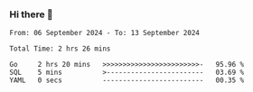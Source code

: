 ### Hi there 👋

<!--
**zhumeme/zhumeme** is a ✨ _special_ ✨ repository because its `README.md` (this file) appears on your GitHub profile.

Here are some ideas to get you started:

- 🔭 I’m currently working on ...
- 🌱 I’m currently learning ...
- 👯 I’m looking to collaborate on ...
- 🤔 I’m looking for help with ...
- 💬 Ask me about ...
- 📫 How to reach me: ...
- 😄 Pronouns: ...
- ⚡ Fun fact: ...
-->

<!--START_SECTION:waka-->

```all_time
From: 06 September 2024 - To: 13 September 2024

Total Time: 2 hrs 26 mins

Go     2 hrs 20 mins   >>>>>>>>>>>>>>>>>>>>>>>>-   95.96 %
SQL    5 mins          >------------------------   03.69 %
YAML   0 secs          -------------------------   00.35 %
```

<!--END_SECTION:waka-->
